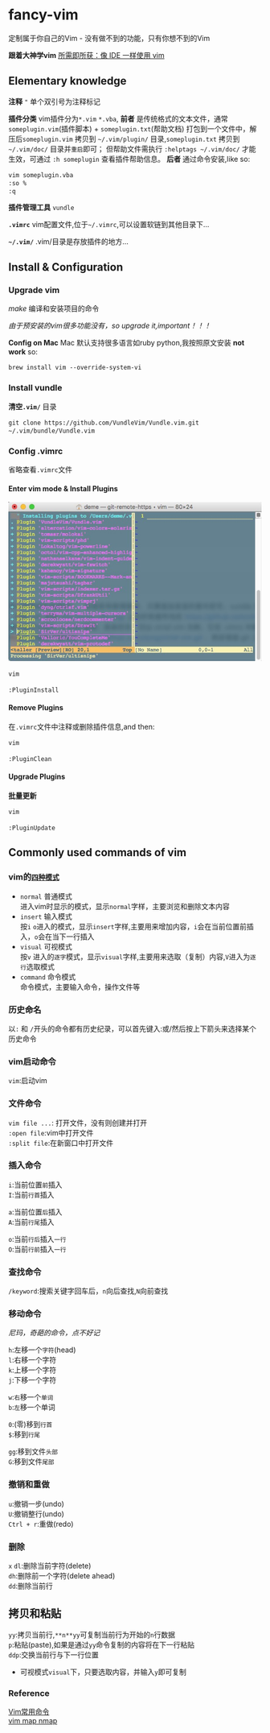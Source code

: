 # fancy-vim
定制属于你自己的Vim - 没有做不到的功能，只有你想不到的Vim   

**跟着大神学vim** [所需即所获：像 IDE 一样使用 vim](https://github.com/yangyangwithgnu/use_vim_as_ide)

## Elementary knowledge

**注释** `"` 单个双引号为注释标记    

**插件分类** vim插件分为`*.vim` `*.vba`, **前者** 是传统格式的文本文件，通常`someplugin.vim`(插件脚本) + `someplugin.txt`(帮助文档) 打包到一个文件中，解压后`someplugin.vim` 拷贝到 `~/.vim/plugin/` 目录,`someplugin.txt` 拷贝到 `~/.vim/doc/` 目录并`重启`即可；
但帮助文件需执行 `:helptags ~/.vim/doc/` 才能生效，可通过 `:h someplugin` 查看插件帮助信息。 **后者** 通过命令安装,like so:

```shell
vim someplugin.vba
:so %
:q
```

**插件管理工具** `vundle`

**`.vimrc`** vim配置文件,位于`~/.vimrc`,可以设置软链到其他目录下...

**`~/.vim/`** .vim/目录是存放插件的地方...

## Install & Configuration

### Upgrade vim

*make* 编译和安装项目的命令

*由于预安装的vim很多功能没有，so upgrade it,important！！！* 

**Config on Mac** Mac 默认支持很多语言如ruby python,我按照原文安装 **not work** so:

```shell
brew install vim --override-system-vi
```

### Install vundle

**清空`.vim/`** 目录

```shell
git clone https://github.com/VundleVim/Vundle.vim.git ~/.vim/bundle/Vundle.vim
```

### Config .vimrc

省略查看`.vimrc`文件

#### Enter vim mode & Install Plugins

<img src="./vim.png"/>

```shell
vim

:PluginInstall
```

#### Remove Plugins

在`.vimrc`文件中注释或删除插件信息,and then:

```shell
vim

:PluginClean
```

#### Upgrade Plugins

**批量更新**
```shell
vim

:PluginUpdate
```

## Commonly used commands of vim

### vim的[`四种模式`](http://www.cnblogs.com/zeushuang/archive/2012/11/16/2772830.html)

- `normal` 普通模式  
   进入vim时显示的模式，显示`normal`字样，主要浏览和删除文本内容
- `insert` 输入模式  
   按`i` `o`进入的模式，显示`insert`字样,主要用来增加内容，`i`会在当前位置前插入，`o`会在当下一行插入
- `visual` 可视模式  
   按`v` 进入的`逐字`模式，显示`visual`字样,主要用来选取（复制）内容,`V`进入为`逐行`选取模式
- `command` 命令模式  
   命令模式，主要输入命令，操作文件等

### 历史命名

以`:` 和 `/`开头的命令都有历史纪录，可以首先键入:或/然后按上下箭头来选择某个历史命令

### vim启动命令

`vim`:启动vim   

### 文件命令

`vim file ...`: 打开文件，没有则创建并打开   
`:open file`:vim中打开文件   
`:split file`:在新窗口中打开文件   

### 插入命令

`i`:当前位置`前`插入   
`I`:当前`行首`插入    

`a`:当前位置`后`插入   
`A`:当前`行尾`插入   

`o`:当前`行后`插入`一行`    
`O`:当前`行前`插入`一行`    

### 查找命令

`/keyword`:搜索关键字回车后，`n`向后查找,`N`向前查找    

### 移动命令

_尼玛，奇葩的命令，点不好记_

`h`:左移一个`字符`(head)    
`l`:右移一个字符    
`k`:上移一个字符    
`j`:下移一个字符    

`w`:`右`移一个`单词`    
`b`:`左`移一个单词    

`0`:(零)移到`行首`    
`$`:移到`行尾`    

`gg`:移到文件`头部`    
`G`:移到文件`尾部`    

### 撤销和重做

`u`:撤销一步(undo)    
`U`:撤销整行(undo)    
`Ctrl + r`:重做(redo)    

### 删除

`x` `dl`:删除当前字符(delete)    
`dh`:删除前一个字符(delete ahead)    
`dd`:删除当前行    

## 拷贝和粘贴

`yy`:拷贝当前行,`**n**yy`可复制当前行为开始的`n`行数据      
`p`:粘贴(paste),如果是通过`yy`命令复制的内容将在下一行粘贴      
`ddp`:交换当前行与下一行位置

* 可视模式`visual`下，只要选取内容，并输入`y`即可复制

### Reference

[Vim常用命令](http://www.cnblogs.com/softwaretesting/archive/2011/07/12/2104435.html)    
[vim map nmap](http://www.cnblogs.com/lq0729/archive/2011/12/24/2300189.html)   
